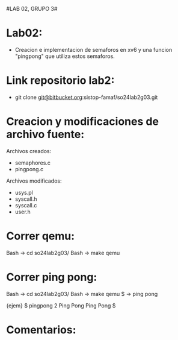 #LAB 02, GRUPO 3#


# Lab02: 
- Creacion e implementacion de semaforos en xv6 y una funcion "pingpong" que utiliza estos semaforos.


# Link repositorio lab2:
- git clone git@bitbucket.org:sistop-famaf/so24lab2g03.git


# Creacion y modificaciones de archivo fuente:
Archivos creados: 
- semaphores.c
- pingpong.c

Archivos modificados:
- usys.pl
- syscall.h
- syscall.c
- user.h


# Correr qemu:
Bash -> cd so24lab2g03/
Bash -> make qemu 


# Correr ping pong:
Bash -> cd so24lab2g03/ 
Bash -> make qemu
$ -> ping pong <int> 

{ejem}
$ pingpong 2
Ping
	Pong
Ping
	Pong
$ 


# Comentarios: 
<Cositas varias>


